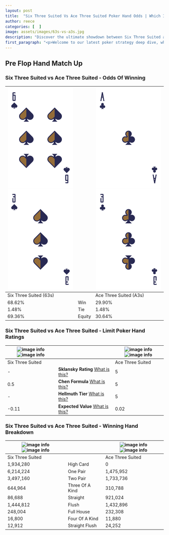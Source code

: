 ```yaml
---
layout: post
title:  "Six Three Suited Vs Ace Three Suited Poker Hand Odds | Which Is The Better Hand In Poker? A Complete Guide"
author: reece
categories: [  ]
image: assets/images/63s-vs-a3s.jpg
description: "Discover the ultimate showdown between Six Three Suited and Ace Three Suited in poker! Uncover the odds, strategies, and scenarios where one hand triumphs over the other. Get ready to up your poker game with this thrilling analysis."
first_paragraph: "<p>Welcome to our latest poker strategy deep dive, where we're pitting two distinct hands against each other in a high-stakes showdown: Six Three Suited vs Ace Three Suited.</p><p>In the dynamic world of poker, every decision counts, and knowing which hand holds the upper hand is key to your success at the table.</p><p>In this article, we'll dissect these two hands, explore the scenarios where one dominates the other, and equip you with the knowledge to make strategic choices that can tip the odds in your favor.</p><p>Get ready to unravel the intriguing dynamics of these poker hands and elevate your game to new heights.</p>"
---
```




[comment]: # (sp0)

## Pre Flop Hand Match Up

<div class="table hand-ratings" markdown="1"> 



### Six Three Suited vs Ace Three Suited - Odds Of Winning


    
| ![image info](assets/images/hand1/6.png) ![image info](assets/images/hand1/3.png) |  | ![image info](assets/images/hand2/a.png) ![image info](assets/images/hand2/3.png) |
| -------- | -------- | -------- |
| Six Three Suited (63s) |  | Ace Three Suited (A3s) |
| 68.62% | Win | 29.90% |
| 1.48% | Tie | 1.48% |
| 69.36% | Equity | 30.64% |




[comment]: # (sp1)



### Six Three Suited vs Ace Three Suited - Limit Poker Hand Ratings


    
| ![image info](https://www.riverpairs.com/assets/images/hand1/6.png) ![image info](https://www.riverpairs.com/assets/images/hand1/3.png) |  | ![image info](https://www.riverpairs.com/assets/images/hand2/a.png) ![image info](https://www.riverpairs.com/assets/images/hand2/3.png) |
| -------- | -------- | -------- |
| Six Three Suited |  | Ace Three Suited |
| - | **Sklansky Rating** [What is this?](/sklansky-rating-explained) | 5 |
| 0.5 | **Chen Formula** [What is this?](/chen-formula-explained) | 5 |
| - | **Hellmuth Tier** [What is this?](/Hellmuth-tier-explained) | 5 |
| -0.11 | **Expected Value** [What is this?](/expected-value-explained) | 0.02 |




[comment]: # (sp2)



### Six Three Suited vs Ace Three Suited - Winning Hand Breakdown


    
| ![image info](https://www.riverpairs.com/assets/images/hand1/6.png) ![image info](https://www.riverpairs.com/assets/images/hand1/3.png) |  | ![image info](https://www.riverpairs.com/assets/images/hand2/a.png) ![image info](https://www.riverpairs.com/assets/images/hand2/3.png) |
| -------- | -------- | -------- |
| Six Three Suited |  | Ace Three Suited |
| 1,934,280 | High Card | 0 |
| 6,214,224 | One Pair | 1,475,952 |
| 3,497,160 | Two Pair | 1,733,736 |
| 644,964 | Three Of A Kind | 310,788 |
| 86,688 | Straight | 921,024 |
| 1,444,812 | Flush | 1,432,896 |
| 248,004 | Full House | 232,308 |
| 16,800 | Four Of A Kind | 11,880 |
| 12,912 | Straight Flush | 24,252 |




[comment]: # (sp3)



</div>

[comment]: # (sp4)



[comment]: # (sp5)

